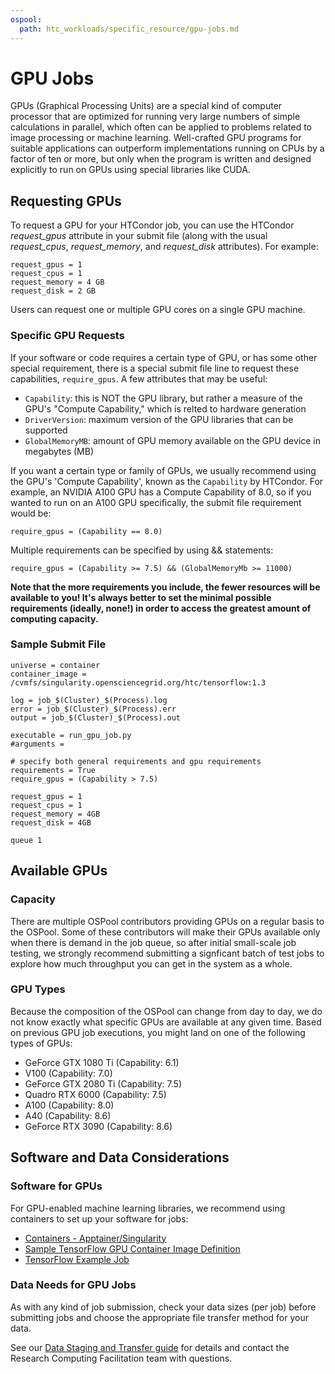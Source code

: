 ```yaml
---
ospool:
  path: htc_workloads/specific_resource/gpu-jobs.md
---
```


GPU Jobs
========

GPUs (Graphical Processing Units) are a special kind of computer
processor that are optimized for running very large numbers of simple
calculations in parallel, which often can be applied to problems related
to image processing or machine learning. Well-crafted GPU programs for
suitable applications can outperform implementations running on CPUs
by a factor of ten or more, but only when the program is written and
designed explicitly to run on GPUs using special libraries like CUDA.

## Requesting GPUs

To request a GPU for your HTCondor job, you can use the 
HTCondor *request_gpus* attribute in your submit file (along 
with the usual *request_cpus*, *request_memory*, and *request_disk*
attributes). For example:

    request_gpus = 1
    request_cpus = 1
    request_memory = 4 GB
    request_disk = 2 GB

Users can request one or multiple GPU cores on a single GPU machine.

### Specific GPU Requests

If your software or code requires a certain type of GPU, or has some
other special requirement, there is a special submit file line to
request these capabilities, `require_gpus`. A few attributes that may
be useful: 

  * `Capability`: this is NOT the GPU library, but rather a measure of the GPU's "Compute Capability," which is relted to hardware generation
  * `DriverVersion`: maximum version of the GPU libraries that can be supported
  * `GlobalMemoryMB`: amount of GPU memory available on the GPU device in megabytes (MB)

If you want a certain type or family of GPUs, we usually recommend using the GPU's 
'Compute Capability', known as the `Capability` by HTCondor. For example, an NVIDIA A100 GPU has a 
Compute Capability of 8.0, so if you wanted to run on an A100 GPU specifically, 
the submit file requirement would be: 

    require_gpus = (Capability == 8.0)

Multiple requirements can be specified by using && statements:

    require_gpus = (Capability >= 7.5) && (GlobalMemoryMb >= 11000)

**Note that the more requirements you include, the fewer resources will be available 
to you! It's always better to set the minimal possible requirements (ideally, none!) 
in order to access the greatest amount of computing capacity.**

### Sample Submit File

    universe = container
    container_image = /cvmfs/singularity.opensciencegrid.org/htc/tensorflow:1.3

    log = job_$(Cluster)_$(Process).log
    error = job_$(Cluster)_$(Process).err
    output = job_$(Cluster)_$(Process).out
    
    executable = run_gpu_job.py
    #arguments = 
   
    # specify both general requirements and gpu requirements 
    requirements = True
    require_gpus = (Capability > 7.5)
    
    request_gpus = 1
    request_cpus = 1
    request_memory = 4GB
    request_disk = 4GB
    
    queue 1

## Available GPUs

### Capacity

There are multiple OSPool contributors providing GPUs on a regular
basis to the OSPool. Some of these contributors will make their GPUs
available only when there is demand in the job queue, so after initial
small-scale job testing, we strongly recommend submitting a signficant
batch of test jobs to explore how much throughput you can get in the
system as a whole.

### GPU Types

Because the composition of the OSPool can change from day to day, we do
not know exactly what specific GPUs are available at any given time.
Based on previous GPU job executions, you might land on one of the
following types of GPUs:

* GeForce GTX 1080 Ti (Capability: 6.1)
* V100 (Capability: 7.0)
* GeForce GTX 2080 Ti (Capability: 7.5)
* Quadro RTX 6000 (Capability: 7.5)
* A100 (Capability: 8.0)
* A40 (Capability: 8.6)
* GeForce RTX 3090 (Capability: 8.6)

## Software and Data Considerations

### Software for GPUs

For GPU-enabled machine learning libraries, we recommend using 
containers to set up your software for jobs: 

  * [Containers - Apptainer/Singularity](../../../htc_workloads/using_software/containers-singularity/)
  * [Sample TensorFlow GPU Container Image Definition](https://github.com/opensciencegrid/osgvo-tensorflow-gpu/blob/master/Dockerfile)
  * [TensorFlow Example Job](../../../software_examples/machine_learning/tutorial-tensorflow-containers/)

### Data Needs for GPU Jobs

As with any kind of job submission, check your data sizes (per job) before submitting 
jobs and choose the appropriate file transfer method for your data. 

See our [Data Staging and Transfer guide](../../../htc_workloads/managing_data/osgconnect-storage/) for
details and contact the Research Computing Facilitation team with questions.
